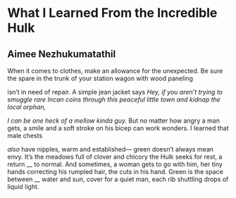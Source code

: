 # What I Learned From the Incredible Hulk
## Aimee Nezhukumatathil
When it comes to clothes, make
an allowance for the unexpected.
Be sure the spare in the trunk
of your station wagon with wood paneling

isn’t in need of repair. A simple jean jacket
says _Hey, if you aren’t trying to smuggle_
 _rare Incan coins through this peaceful_
 _little town and kidnap the local orphan,_

 _I can be one heck of a mellow kinda guy._
But no matter how angry a man gets, a smile
and a soft stroke on his bicep can work
wonders. I learned that male chests

 _also_ have nipples, warm and established—
green doesn’t always mean envy.
It’s the meadows full of clover
and chicory the Hulk seeks for rest, a return
 __
to normal. And sometimes, a woman
gets to go with him, her tiny hands
correcting his rumpled hair, the cuts
in his hand. Green is the space between
 __
water and sun, cover for a quiet man,
each rib shuttling drops of liquid light.